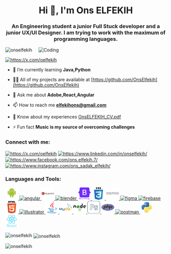 <h1 align="center">Hi 👋, I'm Ons ELFEKIH</h1>
<h3 align="center">An Engineering student a junior Full Stuck developer and a junior UX/UI Designer. I am trying to work with the maximum of programming languages.</h3>
<img align="right" alt="Coding"  width="400" src="https://encrypted-tbn0.gstatic.com/images?q=tbn:ANd9GcQHqm3WYr1vgqG-u3xol6tbHW-JFeiTNhcGfA&s">

<p align="left"> <img src="https://komarev.com/ghpvc/?username=onselfekih&label=Profile%20views&color=0e75b6&style=flat" alt="onselfekih" /> </p>

<p align="left"> <a href="https://twitter.com/https://x.com/oelfekih" target="blank"><img src="https://img.shields.io/twitter/follow/https://x.com/oelfekih?logo=twitter&style=for-the-badge" alt="https://x.com/oelfekih" /></a> </p>

- 🌱 I’m currently learning **Java,Python**

- 👨‍💻 All of my projects are available at [https://github.com/OnsElfekih](https://github.com/OnsElfekih)

- 💬 Ask me about **Adobe,React,Angular**

- 📫 How to reach me **elfekihons@gmail.com**

- 📄 Know about my experiences [OnsELFEKIH_CV.pdf](OnsELFEKIH_CV.pdf)

- ⚡ Fun fact **Music is my source of overcoming challenges**

<h3 align="left">Connect with me:</h3>
<p align="left">
<a href="https://twitter.com/https://x.com/oelfekih" target="blank"><img align="center" src="https://raw.githubusercontent.com/rahuldkjain/github-profile-readme-generator/master/src/images/icons/Social/twitter.svg" alt="https://x.com/oelfekih" height="30" width="40" /></a>
<a href="https://linkedin.com/in/https://www.linkedin.com/in/onselfekih/" target="blank"><img align="center" src="https://raw.githubusercontent.com/rahuldkjain/github-profile-readme-generator/master/src/images/icons/Social/linked-in-alt.svg" alt="https://www.linkedin.com/in/onselfekih/" height="30" width="40" /></a>
<a href="https://fb.com/https://www.facebook.com/ons.elfekih.7/" target="blank"><img align="center" src="https://raw.githubusercontent.com/rahuldkjain/github-profile-readme-generator/master/src/images/icons/Social/facebook.svg" alt="https://www.facebook.com/ons.elfekih.7/" height="30" width="40" /></a>
<a href="https://instagram.com/https://www.instagram.com/ons_sadak_elfekih/" target="blank"><img align="center" src="https://raw.githubusercontent.com/rahuldkjain/github-profile-readme-generator/master/src/images/icons/Social/instagram.svg" alt="https://www.instagram.com/ons_sadak_elfekih/" height="30" width="40" /></a>
</p>

<h3 align="left">Languages and Tools:</h3>
<p align="left"> <a href="https://developer.android.com" target="_blank" rel="noreferrer"> <img src="https://raw.githubusercontent.com/devicons/devicon/master/icons/android/android-original-wordmark.svg" alt="android" width="40" height="40"/> </a> <a href="https://angular.io" target="_blank" rel="noreferrer"> <img src="https://angular.io/assets/images/logos/angular/angular.svg" alt="angular" width="40" height="40"/> </a> <a href="https://angular.io" target="_blank" rel="noreferrer"> <img src="https://raw.githubusercontent.com/devicons/devicon/master/icons/angularjs/angularjs-original-wordmark.svg" alt="angularjs" width="40" height="40"/> </a> <a href="https://www.blender.org/" target="_blank" rel="noreferrer"> <img src="https://download.blender.org/branding/community/blender_community_badge_white.svg" alt="blender" width="40" height="40"/> </a> <a href="https://getbootstrap.com" target="_blank" rel="noreferrer"> <img src="https://raw.githubusercontent.com/devicons/devicon/master/icons/bootstrap/bootstrap-plain-wordmark.svg" alt="bootstrap" width="40" height="40"/> </a> <a href="https://www.w3schools.com/css/" target="_blank" rel="noreferrer"> <img src="https://raw.githubusercontent.com/devicons/devicon/master/icons/css3/css3-original-wordmark.svg" alt="css3" width="40" height="40"/> </a> <a href="https://expressjs.com" target="_blank" rel="noreferrer"> <img src="https://raw.githubusercontent.com/devicons/devicon/master/icons/express/express-original-wordmark.svg" alt="express" width="40" height="40"/> </a> <a href="https://www.figma.com/" target="_blank" rel="noreferrer"> <img src="https://www.vectorlogo.zone/logos/figma/figma-icon.svg" alt="figma" width="40" height="40"/> </a> <a href="https://firebase.google.com/" target="_blank" rel="noreferrer"> <img src="https://www.vectorlogo.zone/logos/firebase/firebase-icon.svg" alt="firebase" width="40" height="40"/> </a> <a href="https://www.w3.org/html/" target="_blank" rel="noreferrer"> <img src="https://raw.githubusercontent.com/devicons/devicon/master/icons/html5/html5-original-wordmark.svg" alt="html5" width="40" height="40"/> </a> <a href="https://www.adobe.com/in/products/illustrator.html" target="_blank" rel="noreferrer"> <img src="https://www.vectorlogo.zone/logos/adobe_illustrator/adobe_illustrator-icon.svg" alt="illustrator" width="40" height="40"/> </a> <a href="https://www.java.com" target="_blank" rel="noreferrer"> <img src="https://raw.githubusercontent.com/devicons/devicon/master/icons/java/java-original.svg" alt="java" width="40" height="40"/> </a> <a href="https://www.mysql.com/" target="_blank" rel="noreferrer"> <img src="https://raw.githubusercontent.com/devicons/devicon/master/icons/mysql/mysql-original-wordmark.svg" alt="mysql" width="40" height="40"/> </a> <a href="https://nodejs.org" target="_blank" rel="noreferrer"> <img src="https://raw.githubusercontent.com/devicons/devicon/master/icons/nodejs/nodejs-original-wordmark.svg" alt="nodejs" width="40" height="40"/> </a> <a href="https://www.photoshop.com/en" target="_blank" rel="noreferrer"> <img src="https://raw.githubusercontent.com/devicons/devicon/master/icons/photoshop/photoshop-line.svg" alt="photoshop" width="40" height="40"/> </a> <a href="https://www.php.net" target="_blank" rel="noreferrer"> <img src="https://raw.githubusercontent.com/devicons/devicon/master/icons/php/php-original.svg" alt="php" width="40" height="40"/> </a> <a href="https://postman.com" target="_blank" rel="noreferrer"> <img src="https://www.vectorlogo.zone/logos/getpostman/getpostman-icon.svg" alt="postman" width="40" height="40"/> </a> <a href="https://www.python.org" target="_blank" rel="noreferrer"> <img src="https://raw.githubusercontent.com/devicons/devicon/master/icons/python/python-original.svg" alt="python" width="40" height="40"/> </a> <a href="https://reactjs.org/" target="_blank" rel="noreferrer"> <img src="https://raw.githubusercontent.com/devicons/devicon/master/icons/react/react-original-wordmark.svg" alt="react" width="40" height="40"/> </a> </p>

<p><img align="left" src="https://github-readme-stats.vercel.app/api/top-langs?username=onselfekih&show_icons=true&locale=en&layout=compact" alt="onselfekih" /></p>

<p>&nbsp;<img align="center" src="https://github-readme-stats.vercel.app/api?username=onselfekih&show_icons=true&locale=en" alt="onselfekih" /></p>

<p><img align="center" src="https://github-readme-streak-stats.herokuapp.com/?user=onselfekih&" alt="onselfekih" /></p>
